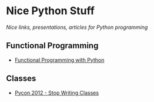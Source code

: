 Nice Python Stuff
=================

*Nice links, presentations, articles for Python programming*

Functional Programming
-----------------
* [Functional Programming with Python](http://ua.pycon.org/static/talks/kachayev/)

Classes
--------------
* [Pycon 2012 - Stop Writing Classes](https://www.youtube.com/watch?v=o9pEzgHorH0)